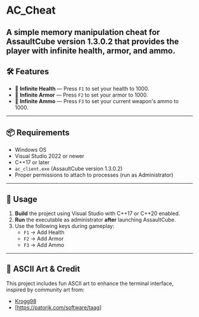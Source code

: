 # AC_Cheat

A simple memory manipulation cheat for **AssaultCube version 1.3.0.2** that provides the player with infinite health, armor, and ammo.
---

## 🛠 Features

- 💉 **Infinite Health** — Press `F1` to set your health to 1000.
- 🦾 **Infinite Armor** — Press `F2` to set your armor to 1000.
- 🔫 **Infinite Ammo** — Press `F3` to set your current weapon's ammo to 1000.

---

## 📦 Requirements

- Windows OS
- Visual Studio 2022 or newer
- C++17 or later
- `ac_client.exe` (AssaultCube version 1.3.0.2)
- Proper permissions to attach to processes (run as Administrator)

---

## 🚀 Usage

1. **Build** the project using Visual Studio with C++17 or C++20 enabled.
2. **Run** the executable as administrator **after** launching AssaultCube.
3. Use the following keys during gameplay:
   - `F1` → Add Health
   - `F2` → Add Armor
   - `F3` → Add Ammo

---

## 🧾 ASCII Art & Credit

This project includes fun ASCII art to enhance the terminal interface, inspired by community art from:
- [Krogg98](https://www.asciiart.eu/weapons/guns)
- [https://patorjk.com/software/taag]
